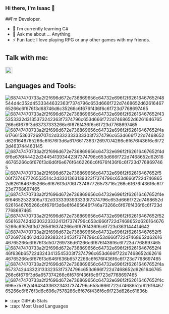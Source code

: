 ### Hi there, I'm Isaac 👋

##I'm Developer.

- 🌱 I’m currently learning C#
- 💬 Ask me about ... Anything
- ⚡ Fun fact: I love playing RPG or any other games with my friends.

## Talk with me:
[<img align="left" alt="holisitc_developer | LinkedIn" width="22px" src="https://cdn.jsdelivr.net/npm/simple-icons@v3/icons/linkedin.svg" />][linkedin]

<br />


## Languages and Tools:
![68747470733a2f2f696d672e736869656c64732e696f2f62616467652f48544d4c352d4533344632363f7374796c653d666f722d7468652d6261646765266c6f676f3d68746d6c35266c6f676f436f6c6f723d7768697465](https://github.com/IsaacSG/IsaacSG/assets/54876928/4f0c9d61-b527-4694-9019-6047dae3c730)
![68747470733a2f2f696d672e736869656c64732e696f2f62616467652f435353332d3135373242363f7374796c653d666f722d7468652d6261646765266c6f676f3d63737333266c6f676f436f6c6f723d7768697465](https://github.com/IsaacSG/IsaacSG/assets/54876928/493e9034-d82a-4ccf-ac51-0c4784442076)
![68747470733a2f2f696d672e736869656c64732e696f2f62616467652f4a6176615363726970742d3332333333303f7374796c653d666f722d7468652d6261646765266c6f676f3d6a617661736372697074266c6f676f436f6c6f723d463744463145](https://github.com/IsaacSG/IsaacSG/assets/54876928/9137f257-00e8-4683-af08-13b2f8561c45)
![68747470733a2f2f696d672e736869656c64732e696f2f62616467652f4d6f6e676f44422d3445413934423f7374796c653d666f722d7468652d6261646765266c6f676f3d6d6f6e676f6462266c6f676f436f6c6f723d7768697465](https://github.com/IsaacSG/IsaacSG/assets/54876928/be608180-157b-41c3-9e71-6edd79a25732)
![68747470733a2f2f696d672e736869656c64732e696f2f62616467652f506f737467726553514c2d3331363139323f7374796c653d666f722d7468652d6261646765266c6f676f3d706f737467726573716c266c6f676f436f6c6f723d7768697465](https://github.com/IsaacSG/IsaacSG/assets/54876928/4ce03b8a-0ae7-4c59-8e0a-a0f0221e7891)
![68747470733a2f2f696d672e736869656c64732e696f2f62616467652f4e6f64652532306a732d3333393933333f7374796c653d666f722d7468652d6261646765266c6f676f3d6e6f6465646f746a73266c6f676f436f6c6f723d7768697465](https://github.com/IsaacSG/IsaacSG/assets/54876928/62008364-e556-4db7-b6ae-75a4e56b8e03)
![68747470733a2f2f696d672e736869656c64732e696f2f62616467652f52656163742d3230323332413f7374796c653d666f722d7468652d6261646765266c6f676f3d7265616374266c6f676f436f6c6f723d363144414642](https://github.com/IsaacSG/IsaacSG/assets/54876928/d20e10a5-f0e8-4cd4-b82e-6f83e2522d6f)
![68747470733a2f2f696d672e736869656c64732e696f2f62616467652f507269736d612d3339383243453f7374796c653d666f722d7468652d6261646765266c6f676f3d507269736d61266c6f676f436f6c6f723d7768697465](https://github.com/IsaacSG/IsaacSG/assets/54876928/ddf3e00b-cf97-48ac-953d-940ed39c3985)
![68747470733a2f2f696d672e736869656c64732e696f2f62616467652f446f636b65722d3243413545303f7374796c653d666f722d7468652d6261646765266c6f676f3d646f636b6572266c6f676f436f6c6f723d7768697465](https://github.com/IsaacSG/IsaacSG/assets/54876928/69198380-b741-4490-9240-55bce274c3c9)
![68747470733a2f2f696d672e736869656c64732e696f2f62616467652f4a6573742d4332313332353f7374796c653d666f722d7468652d6261646765266c6f676f3d6a657374266c6f676f436f6c6f723d7768697465](https://github.com/IsaacSG/IsaacSG/assets/54876928/caf89277-b63f-48cc-a163-ad15abc22f11)
![68747470733a2f2f696d672e736869656c64732e696f2f62616467652f4c696e75782d4643433632343f7374796c653d666f722d7468652d6261646765266c6f676f3d6c696e7578266c6f676f436f6c6f723d626c61636b](https://github.com/IsaacSG/IsaacSG/assets/54876928/d6dee339-7378-4274-9498-6e45ba8826ad)


<details>
  <summary>:zap: GitHub Stats</summary>

  <img align="left" alt="Isaac GitHub Stats" src="https://github-readme-stats.vercel.app/api?username=IsaacSG&show_icons=true&hide_border=true" />

</details>

<details>
  <summary>:zap: Most Used Languages</summary>

<img align="left" alt="Isaac GitHub Top Languages" src="https://github-readme-stats.vercel.app/api/top-langs/?username=IsaacSG" />

</details>

[linkedin]: https://www.linkedin.com/in/isaac-graciano/
